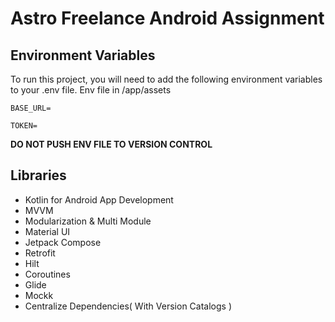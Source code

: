 
# Astro Freelance Android Assignment

## Environment Variables

To run this project, you will need to add the following environment variables to your .env file. Env file in /app/assets

`BASE_URL=`

`TOKEN=`

**DO NOT PUSH ENV FILE TO VERSION CONTROL**

## Libraries

- Kotlin for Android App Development
- MVVM 
- Modularization & Multi Module
- Material UI
- Jetpack Compose
- Retrofit
- Hilt
- Coroutines
- Glide
- Mockk
- Centralize Dependencies( With Version Catalogs )

